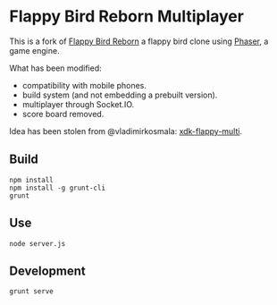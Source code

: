 # Flappy Bird Reborn Multiplayer

This is a fork of [Flappy Bird Reborn][] a flappy bird clone using
[Phaser][], a game engine.

[Flappy Bird Reborn]: https://github.com/codevinsky/flappy-bird-reborn
[Phaser]: http://phaser.io/

What has been modified:

 - compatibility with mobile phones.
 - build system (and not embedding a prebuilt version).
 - multiplayer through Socket.IO.
 - score board removed.

Idea has been stolen from @vladimirkosmala: [xdk-flappy-multi][].

[xdk-flappy-multi]: https://github.com/vladimirkosmala/xdk-flappy-multi

## Build

    npm install
    npm install -g grunt-cli
    grunt

## Use

    node server.js

## Development

    grunt serve

